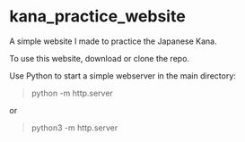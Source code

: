 # kana_practice_website

A simple website I made to practice the Japanese Kana.

To use this website, download or clone the repo. 

Use Python to start a simple webserver in the main directory:

> python -m http.server

or

> python3 -m http.server
